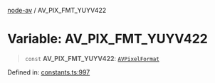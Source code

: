 [node-av](../globals.md) / AV\_PIX\_FMT\_YUYV422

# Variable: AV\_PIX\_FMT\_YUYV422

> `const` **AV\_PIX\_FMT\_YUYV422**: [`AVPixelFormat`](../type-aliases/AVPixelFormat.md)

Defined in: [constants.ts:997](https://github.com/seydx/av/blob/f8631fc881b394300b1479f511d55cf1c370a87f/src/constants/constants.ts#L997)
